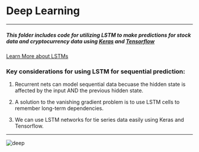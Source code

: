 # Deep Learning

---

##### This folder includes code for utilizing LSTM to make predictions for stock data and cryptocurrency data using [Keras](https://keras.io/) and [Tensorflow](https://www.tensorflow.org/)

[Learn More about LSTMs](http://colah.github.io/posts/2015-08-Understanding-LSTMs/)

### Key considerations for using LSTM for sequential prediction:

1. Recurrent nets can model sequential data becuase the hidden state is affected by the input AND the previous hidden state.

2. A solution to the vanishing gradient problem is to use LSTM cells to remember long-term dependencies.

3. We can use LSTM networks for tie series data easily using Keras and Tensorflow.

---

![deep](https://static.electronicsweekly.com/wp-content/uploads/2016/09/23095319/image.png)

